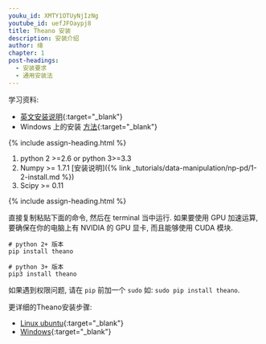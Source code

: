 ```yaml
---
youku_id: XMTY1OTUyNjIzNg
youtube_id: uefJFOaypj8
title: Theano 安装
description: 安装介绍
author: 缘
chapter: 1
post-headings:
  - 安装要求
  - 通用安装法
---
```



学习资料:
  * [英文安装说明](https://github.com/MorvanZhou/tutorials/blob/master/theanoTUT/theano2_install.py){:target="_blank"}
  * Windows 上的安装 [方法](http://deeplearning.net/software/theano/install_windows.html#install-windows){:target="_blank"}

{% include assign-heading.html %}


1. python 2 >=2.6 or python 3>=3.3
2. Numpy >= 1.7.1  [安装说明]({% link _tutorials/data-manipulation/np-pd/1-2-install.md %})
3. Scipy >= 0.11


{% include assign-heading.html %}


直接复制粘贴下面的命令, 然后在 terminal 当中运行. 如果要使用 GPU 加速运算, 要确保在你的电脑上有 NVIDIA 的 GPU 显卡, 而且能够使用 CUDA 模块.

```shell
# python 2+ 版本
pip install theano

# python 3+ 版本
pip3 install theano
```

如果遇到权限问题, 请在 `pip` 前加一个 `sudo` 如: `sudo pip install theano`.

更详细的Theano安装步骤:

* [Linux ubuntu](http://deeplearning.net/software/theano/install_ubuntu.html#install-ubuntu){:target="_blank"}
* [Windows](http://deeplearning.net/software/theano/install_windows.html#install-windows){:target="_blank"}





